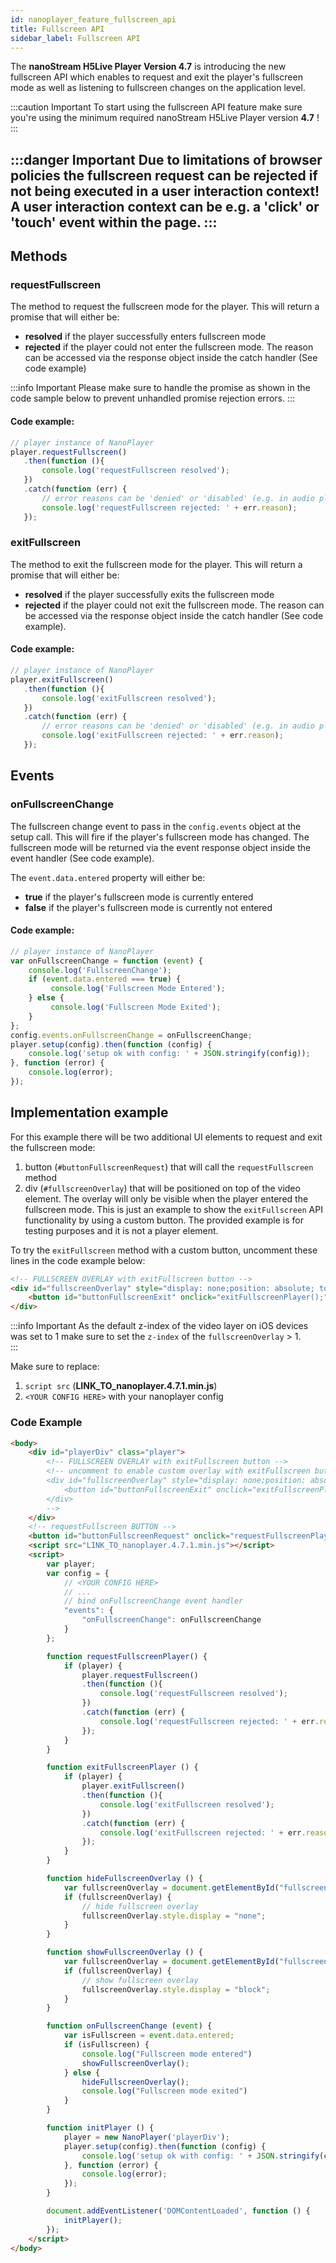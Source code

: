 ```yaml
---
id: nanoplayer_feature_fullscreen_api
title: Fullscreen API
sidebar_label: Fullscreen API
---
```


The **nanoStream H5Live Player Version 4.7** is introducing the new fullscreen API which enables to request and exit the player's fullscreen mode as well as listening to fullscreen changes on the application level.


:::caution Important
To start using the fullscreen API feature make sure you're using the minimum required nanoStream H5Live Player version **4.7** !
:::

:::danger Important
Due to limitations of browser policies the fullscreen request can be rejected if not being executed in a user interaction context! <br/> 
A user interaction context can be e.g. a 'click' or 'touch' event within the page.
:::
----

## Methods

### requestFullscreen

The method to request the fullscreen mode for the player. This will return a promise that will either be:

- **resolved** if the player successfully enters fullscreen mode
- **rejected** if the player could not enter the fullscreen mode. The reason can be accessed via the response object inside the catch handler (See code example)

:::info Important
Please make sure to handle the promise as shown in the code sample below to prevent unhandled promise rejection errors. 
:::

#### Code example: 
```js showLineNumbers
// player instance of NanoPlayer
player.requestFullscreen()
   .then(function (){
       console.log('requestFullscreen resolved');
   })
   .catch(function (err) {
       // error reasons can be 'denied' or 'disabled' (e.g. in audio player mode)
       console.log('requestFullscreen rejected: ' + err.reason);
   });
```

### exitFullscreen

The method to exit the fullscreen mode for the player. This will return a promise that will either be:

- **resolved** if the player successfully exits the fullscreen mode
- **rejected** if the player could not exit the fullscreen mode. The reason can be accessed via the response object inside the catch handler (See code example).

#### Code example: 

```js showLineNumbers
// player instance of NanoPlayer
player.exitFullscreen()
   .then(function (){
       console.log('exitFullscreen resolved');
   })
   .catch(function (err) {
       // error reasons can be 'denied' or 'disabled' (e.g. in audio player mode)
       console.log('exitFullscreen rejected: ' + err.reason);
   });
```


## Events

### onFullscreenChange
The fullscreen change event to pass in the `config.events` object at the setup call. This will fire if the player's fullscreen mode has changed. The fullscreen mode will be returned via the event response object inside the event handler (See code example). 

The `event.data.entered` property will either be:

- **true** if the player's fullscreen mode is currently entered
- **false** if the player's fullscreen mode is currently not entered

#### Code example: 

```javascript
// player instance of NanoPlayer
var onFullscreenChange = function (event) {
    console.log('FullscreenChange');
    if (event.data.entered === true) {
         console.log('Fullscreen Mode Entered');
    } else {
         console.log('Fullscreen Mode Exited');
    }
};
config.events.onFullscreenChange = onFullscreenChange;
player.setup(config).then(function (config) {
    console.log('setup ok with config: ' + JSON.stringify(config));
}, function (error) {
    console.log(error);
});
```


## Implementation example 

For this example there will be two additional UI elements to request and exit the fullscreen mode:
1. button (`#buttonFullscreenRequest`) that will call the `requestFullscreen` method
2. div (`#fullscreenOverlay`) that will be positioned on top of the video element. The overlay will only be visible when the player entered the fullscreen mode. This is just an example to show the `exitFullscreen` API functionality by using a custom button. 
The provided example is for testing purposes and it is not a player element. 

To try the `exitFullscreen` method with a custom button, uncomment these lines in the code example below:
```html showLineNumbers
<!-- FULLSCREEN OVERLAY with exitFullscreen button -->
<div id="fullscreenOverlay" style="display: none;position: absolute; top: 25%; margin-left: 50%; margin-right: 50%; z-index: 3">
    <button id="buttonFullscreenExit" onclick="exitFullscreenPlayer();" style="cursor: pointer;height: 50px; width: 200px; margin-left: -50%; background-color: #f14e4e; font-size: 12px; color: #fff">Click this custom button to test exitFullscreen API!</button>
</div>
```

:::info Important
As the default z-index of the video layer on iOS devices was set to 1 make sure to set the `z-index` of the `fullscreenOverlay` > 1.  
:::

Make sure to replace:
1. `script src` (**LINK_TO_nanoplayer.4.7.1.min.js**)
2. `<YOUR CONFIG HERE>` with your nanoplayer config

### Code Example
```html showLineNumbers
<body>
	<div id="playerDiv" class="player">
        <!-- FULLSCREEN OVERLAY with exitFullscreen button -->
        <!-- uncomment to enable custom overlay with exitFullscreen button
        <div id="fullscreenOverlay" style="display: none;position: absolute; top: 25%; margin-left: 50%; margin-right: 50%; z-index: 3">
            <button id="buttonFullscreenExit" onclick="exitFullscreenPlayer();" style="cursor: pointer;height: 50px; width: 200px; margin-left: -50%; background-color: #f14e4e; font-size: 12px; color: #fff">Click this custom button to test exitFullscreen API!</button>
        </div>
        -->
	</div>
	<!-- requestFullscreen BUTTON -->
    <button id="buttonFullscreenRequest" onclick="requestFullscreenPlayer();">requestFullscreen</button>
    <script src="LINK_TO_nanoplayer.4.7.1.min.js"></script>
    <script>
        var player;
        var config = {
            // <YOUR CONFIG HERE>
            // ...
            // bind onFullscreenChange event handler
            "events": {
                "onFullscreenChange": onFullscreenChange
            }
        };

        function requestFullscreenPlayer() {
            if (player) {
                player.requestFullscreen()
                .then(function (){
                    console.log('requestFullscreen resolved');
                })
                .catch(function (err) {
                    console.log('requestFullscreen rejected: ' + err.reason);
                });
            }
        }

        function exitFullscreenPlayer () {
            if (player) {
                player.exitFullscreen()
                .then(function (){
                    console.log('exitFullscreen resolved');
                })
                .catch(function (err) {
                    console.log('exitFullscreen rejected: ' + err.reason);
                });
            }
        }

        function hideFullscreenOverlay () {
            var fullscreenOverlay = document.getElementById("fullscreenOverlay");
            if (fullscreenOverlay) {
                // hide fullscreen overlay
                fullscreenOverlay.style.display = "none";
            }
        }

        function showFullscreenOverlay () {
            var fullscreenOverlay = document.getElementById("fullscreenOverlay");
            if (fullscreenOverlay) {
                // show fullscreen overlay
                fullscreenOverlay.style.display = "block";
            }
        }

        function onFullscreenChange (event) {
            var isFullscreen = event.data.entered;
            if (isFullscreen) {
                console.log("Fullscreen mode entered")
                showFullscreenOverlay();
            } else {
                hideFullscreenOverlay();
                console.log("Fullscreen mode exited")
            }
        }

        function initPlayer () {
            player = new NanoPlayer('playerDiv');
            player.setup(config).then(function (config) {
                console.log('setup ok with config: ' + JSON.stringify(config));
            }, function (error) {
                console.log(error);
            });
        }

        document.addEventListener('DOMContentLoaded', function () {
            initPlayer();
        });
    </script>
</body>
```